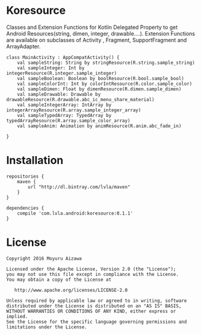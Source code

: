 # Koresource
Classes and Extension Functions for Kotlin Delegated Property to get Android Resources(string, dimen, integer, drawable....).
Extension Functions are available on subclasses of Activity , Fragment, SupportFragment and ArrayAdapter.
```
class MainActivity : AppCompatActivity() {
    val sampleString: String by stringResource(R.string.sample_string)
    val sampleInteger: Int by integerResource(R.integer.sample_integer)
    val sampleBoolean: Boolean by boolResource(R.bool.sample_bool)
    val sampleColorInt: Int by colorIntResource(R.color.sample_color)
    val sampleDimen: Float by dimenResource(R.dimen.sample_dimen)
    val sampleDrawable: Drawable by drawableResource(R.drawable.abc_ic_menu_share_material)
    val sampleIntegerArray: IntArray by integerArrayResource(R.array.sample_integer_array)
    val sampleTypedArray: TypedArray by typedArrayResource(R.array.sample_color_array)
    val sampleAnim: Animation by animResource(R.anim.abc_fade_in)

}
```

# Installation
```
repositories {
    maven {
        url "http://dl.bintray.com/lvla/maven"
    }
}

dependencies {
    compile 'com.lvla.android:koresource:0.1.1'
}
```

# License
```
Copyright 2016 Moyuru Aizawa

Licensed under the Apache License, Version 2.0 (the "License");
you may not use this file except in compliance with the License.
You may obtain a copy of the License at

   http://www.apache.org/licenses/LICENSE-2.0

Unless required by applicable law or agreed to in writing, software
distributed under the License is distributed on an "AS IS" BASIS,
WITHOUT WARRANTIES OR CONDITIONS OF ANY KIND, either express or implied.
See the License for the specific language governing permissions and
limitations under the License.
```
